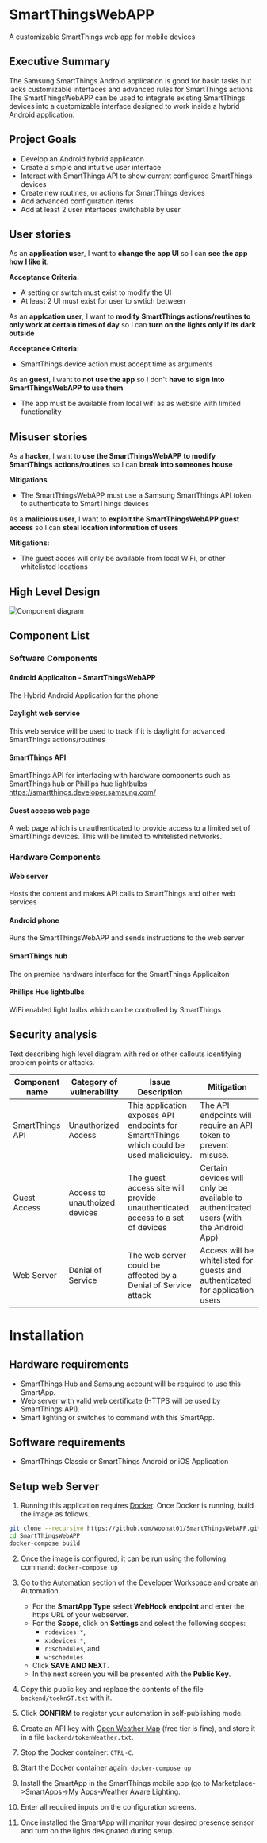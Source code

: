 # SmartThingsWebAPP
A customizable SmartThings web app for mobile devices

## Executive Summary
The Samsung SmartThings Android application is good for basic tasks but lacks customizable interfaces and advanced rules for SmartThings actions. The SmartThingsWebAPP can be used to integrate existing SmartThings devices into a customizable interface designed to work inside a hybrid Android application.

## Project Goals
* Develop an Android hybrid applicaton
* Create a simple and intuitive user interface
* Interact with SmartThings API to show current configured SmartThings devices
* Create new routines, or actions for SmartThings devices
* Add advanced configuration items
* Add at least 2 user interfaces switchable by user

## User stories
As an **application user**, I want to **change the app UI** so I can **see the app how I like it**.

**Acceptance Criteria:**
* A setting or switch must exist to modify the UI
* At least 2 UI must exist for user to swtich between

As an **applcation user**, I want to **modify SmartThings actions/routines to only work at certain times of day** so I can **turn on the lights only if its dark outside**

**Acceptance Criteria:**
* SmartThings device action must accept time as arguments

As an **guest**, I want to **not use the app** so I don't **have to sign into SmartThingsWebAPP to use them**
* The app must be available from local wifi as as website with limited functionality

## Misuser stories
As a **hacker**, I want to **use the SmartThingsWebAPP to modify SmartThings actions/routines** so I can **break into someones house**

**Mitigations**
* The SmartThingsWebAPP must use a Samsung SmartThings API token to authenticate to SmartThings devices

As a **malicious user**, I want to **exploit the SmartThingsWebAPP guest access** so I can **steal location information of users**

**Mitigations:**
* The guest acces will only be available from local WiFi, or other whitelisted locations

## High Level Design
![Component diagram](https://www.lucidchart.com/publicSegments/view/69d74ba6-b80e-45f1-8713-892471aa1c4a/image.png)

## Component List
### Software Components
#### Android Applicaiton - SmartThingsWebAPP
The Hybrid Android Application for the phone

#### Daylight web service
This web service will be used to track if it is daylight for advanced SmartThings actions/routines

#### SmartThings API
SmartThings API for interfacing with hardware components such as SmartThings hub or Phillips hue lightbulbs https://smartthings.developer.samsung.com/

#### Guest access web page
A web page which is unauthenticated to provide access to a limited set of SmartThings devices. This will be limited to whitelisted networks.

### Hardware Components
#### Web server
Hosts the content and makes API calls to SmartThings and other web services

#### Android phone
Runs the SmartThingsWebAPP and sends instructions to the web server

#### SmartThings hub
The on premise hardware interface for the SmartThings Applicaiton

#### Phillips Hue lightbulbs
WiFi enabled light bulbs which can be controlled by SmartThings

## Security analysis
Text describing high level diagram with red or other callouts identifying problem points or attacks.

| Component name | Category of vulnerability | Issue Description | Mitigation |
|----------------|---------------------------|-------------------|------------|
| SmartThings API | Unauthorized Access | This application exposes API endpoints for SmarthThings which could be used malicioulsy.  | The API endpoints will require an API token to prevent misuse.|
| Guest Access | Access to unauthoized devices | The guest access site will provide unauthenticated access to a set of devices | Certain devices will only be available to authenticated users (with the Android App)  |
| Web Server | Denial of Service | The web server could be affected by a Denial of Service attack | Access will be whitelisted for guests and authenticated for application users |

# Installation
## Hardware requirements
* SmartThings Hub and Samsung account will be required to use this SmartApp.
* Web server with valid web certificate (HTTPS will be used by SmartThings API).
* Smart lighting or switches to command with this SmartApp.

## Software requirements
* SmartThings Classic or SmartThings Android or iOS Application

## Setup web Server
1. Running this application requires [Docker](https://www.docker.com/).  Once Docker is running, build the image as follows.
```bash
git clone --recursive https://github.com/woonat01/SmartThingsWebAPP.git
cd SmartThingsWebAPP
docker-compose build
```
2. Once the image is configured, it can be run using the following command: `docker-compose up`

3. Go to the [Automation](https://devworkspace.developer.samsung.com/smartthingsconsole/iotweb/site/index.html#/development/automation) section of the Developer Workspace and create an Automation.
	- For the **SmartApp Type** select **WebHook endpoint** and enter the https URL of your webserver.
    - For the **Scope**, click on **Settings** and select the following scopes:
  		- `r:devices:*`,
  		- `x:devices:*`,
  		- `r:schedules`, and
  		- `w:schedules`
	- Click **SAVE AND NEXT**.
	- In the next screen you will be presented with the **Public Key**.

4. Copy this public key and replace the contents of the file `backend/toeknST.txt` with it.
5. Click **CONFIRM** to register your automation in self-publishing mode.
6. Create an API key with [Open Weather Map](https://api.openweathermap.org) (free tier is fine), and store it in a file `backend/tokenWeather.txt`.
7. Stop the Docker container: `CTRL-C`.
8. Start the Docker container again: `docker-compose up`
9. Install the SmartApp in the SmartThings mobile app (go to Marketplace->SmartApps->My Apps-Weather Aware Lighting.
10. Enter all required inputs on the configuration screens.
11. Once installed the SmartApp will monitor your desired presence sensor and turn on the lights designated during setup.
